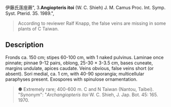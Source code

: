伊藤氏莲座蕨",
3.**Angiopteris itoi** (W. C. Shieh) J. M. Camus Proc. Int. Symp. Syst. Pterid. 35. 1989.",

> According to reviewer Ralf Knapp, the false veins are missing in some plants of C Taiwan.

## Description
Fronds ca. 150 cm; stipes 60-100 cm, with 1 naked pulvinus. Laminae once pinnate; pinnae 9-12 pairs, oblong, 25-30 × 3-3.5 cm, bases cuneate, margins undulate, apices caudate. Veins obvious, false veins short (or absent). Sori medial, ca. 1 cm, with 40-90 sporangia; multicellular paraphyses present. Exospores with spinulose ornamentation.

> ● Extremely rare; 400-600 m. C and N Taiwan (Nantou, Taibei).
  "Synonym": "*Archangiopteris itoi* W. C. Shieh, J. Jap. Bot. 45: 165. 1970.
